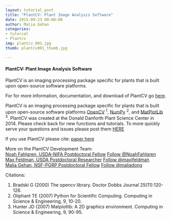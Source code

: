 ```yaml
---
layout: tutorial_post
title: "PlantCV: Plant Image Analysis Software"
date: 2015-09-23 00:00:00
author: Malia Gehan
categories: 
- tutorial 
- Plantcv
img: plantcv_001.jpg
thumb: plantcv001_thumb.jpg

---
```


<h4 align="left">PlantCV: Plant Image Analysis Software</h4>
PlantCV is an imaging processing package specific for plants
that is built upon open-source software platforms.
<!--more-->

For for more information, documentation, and download of PlantCV go <a href="http://plantcv.danforthcenter.org/" target="_blank">here</a>.

PlantCV is an imaging processing package specific for plants
that is built upon open-source software platforms <a href="http://opencv.org/" target="_blank">OpenCV</a> <sup>1</sup>,
<a href="http://www.numpy.org/" target="_blank">NumPy</a> <sup>2</sup>, and <a href="http://matplotlib.org/" target="_blank">MatPlotLib</a> <sup>3</sup>.
PlantCV was created at the Donald Danforth Plant Science Center in 2014. Please check back for new functions and tutorials.
To more quickly serve your questions and issues please post them <a href="https://github.com/nfahlgren/plantcv/issues" target="_blank">HERE</a>

If you use PlantCV please cite: [paper here]()

<p>More on the PlantCV Development Team:<br>
<a href="http://nfahlgren.github.io/">Noah Fahlgren, USDA-NIFA Postdoctoral Fellow</a>
<script src="//platform.linkedin.com/in.js" type="text/javascript"></script>
<script type="IN/MemberProfile" data-id="www.linkedin.com/pub/noah-fahlgren/46/659/2b0" data-format="click"></script>
<a href="https://twitter.com/NoahFahlgren" class="twitter-follow-button" data-show-count="false">Follow @NoahFahlgren</a>
<script>!function(d,s,id){var js,fjs=d.getElementsByTagName(s)[0],p=/^http:/.test(d.location)?'http':'https';if(!d.getElementById(id)){js=d.createElement(s);js.id=id;js.src=p+'://platform.twitter.com/widgets.js';fjs.parentNode.insertBefore(js,fjs);}}(document, 'script', 'twitter-wjs');</script><br>
<a href="http://danforthcenter.org/scientists-research/principal-investigators/ivan-baxter/research-team">Max Feldman, USDA Postdoctoral Researcher</a> <a href="https://twitter.com/maxjfeldman" class="twitter-follow-button" data-show-count="false">Follow @maxjfeldman</a>
<script>!function(d,s,id){var js,fjs=d.getElementsByTagName(s)[0],p=/^http:/.test(d.location)?'http':'https';if(!d.getElementById(id)){js=d.createElement(s);js.id=id;js.src=p+'://platform.twitter.com/widgets.js';fjs.parentNode.insertBefore(js,fjs);}}(document, 'script', 'twitter-wjs');</script><br>
<a href="http://www.mocklerlab.org/lab_members/18">Malia Gehan, NSF-PGRP Postdoctoral Fellow</a>
<script src="//platform.linkedin.com/in.js" type="text/javascript"></script>
<script type="IN/MemberProfile" data-id="www.linkedin.com/pub/malia-gehan/19/682/647/" data-format="click"></script>
<a href="https://twitter.com/maliadong" class="twitter-follow-button" data-show-count="false">Follow @maliadong</a>
<script>!function(d,s,id){var js,fjs=d.getElementsByTagName(s)[0],p=/^http:/.test(d.location)?'http':'https';if(!d.getElementById(id)){js=d.createElement(s);js.id=id;js.src=p+'://platform.twitter.com/widgets.js';fjs.parentNode.insertBefore(js,fjs);}}(document, 'script', 'twitter-wjs');</script><br></p>

Citations:  
1. Bradski G (2000) The opencv library. Doctor Dobbs Journal 25(11):120-126.  
2. Oliphant TE (2007) Python for Scientific Computing. Computing in Science & Engineering, 9, 10-20.  
3. Hunter JD (2007) Matplotlib: A 2D graphics environment. Computing in Science & Engineering, 9, 90-95.  
